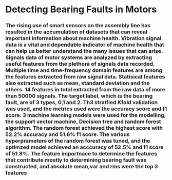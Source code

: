 # Detecting Bearing Faults in Motors
### The rising use of smart sensors on the assembly line has resulted in the accumulation of datasets that can reveal important information about machine health. Vibration signal data is a vital and dependable indicator of machine health that can help us better understand the many issues that can arise. Signals data of motor systems are analyzed by extracting useful features from the plethora of signals data recorded. Multiple time and time-frequency domain features are among the features extracted from raw signal data. Statisical features also extracted such as mean, standard deviation and the others. 14 features in total extracted from the raw data of more than 50000 signals. The target label, which is the bearing fault, are of 3 types, 0,1 and 2. Th3 stratfied Kfold validation was used, and the metrics used were the accuracy score and f1 score. 3 machine learning models were used for the modelling, the support vector machine, Decision tree and random forest algorithm. The random forest achieved the highest score with 52.2% accuracy and 51.6% f1 score. The various hyperprameters of the random forest was tuned, and the optimzed model achieved an acccuracy of 52.5% and f1 score of 51.8%. The feature importnace to determine the features that contribute mostly to determining bearing fault was constructed, and absolute mean,var and rms were the top 3 features 

